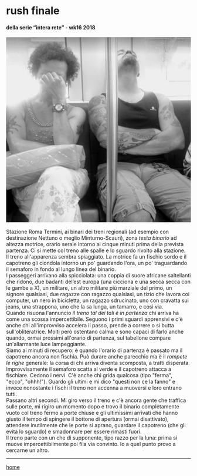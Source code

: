 # rush finale  

#### della serie “intera rete” - wk16 2018  
![](/interarete008.png "Roma Fiumicino - cecagna") 

Stazione Roma Termini, ai binari dei treni regionali (ad esempio con destinazione Nettuno o meglio Minturno-Scauri), zona *testa binario* ad altezza motrice, orario serale intorno ai cinque minuti prima della prevista partenza. Ci si mette col treno alle spalle e lo sguardo rivolto alla stazione.    
Il treno all'apparenza sembra spiaggiato. La motrice fa un fischio sordo e il capotreno gli ciondola intorno un po' guardando l'ora, un po' traguardando il semaforo in fondo al lungo linea del binario.   
I passeggeri arrivano alla spicciolata: una coppia di suore africane saltellanti che ridono, due badanti del’est europa (una cicciona e una secca secca con le gambe a X), un militare, un altro militare più marziale del primo, un signore qualsiasi, due ragazze con ragazzo qualsiasi, un tizio che lavora coi computer, un nero in bicicletta, un ragazzo sdrucinato, uno con cravatta sui jeans, una strappona, uno che la sa lunga, un tamarro, e così via.  
Quando risuona l'annuncio *il treno tal dei tali è in partenza* chi arriva ha come una scossa impercettibile. Seguono i primi sguardi apprensivi e c'è anche chi  all'improvviso accelera il passo, prende a correre o si butta sull'obliteratrice. Molti però ostentano calma e sono capaci di farlo anche quando, ormai prossimi all'orario di partenza, sul tabellone compare un'allarmante luce lampeggiante.   
Siamo ai minuti di recupero: è quando l'orario di partenza è passato ma il capotreno ancora non fischia. Può durare anche parecchio ma è il *rompete le righe* generale: la corsa di chi arriva diventa scomposta, a tratti disperata.   
Improvvisamente il semaforo scatta al verde e il capotreno attacca a fischiare. Cedono i nervi. C'è anche chi grida qualcosa (tipo "ferma",  "ecco", "ohhh!").  Guardo gli ultimi e mi dico "questi non ce la fanno" e invece nonostante i fischi il treno non accenna a muoversi e loro entrano tutti.  
Passano altri secondi. Mi giro verso il treno e c'è ancora gente che traffica sulle porte, mi rigiro un momento dopo e trovo il binario completamente vuoto col treno fermo a porte chiuse e gli ultimissimi arrivati che hanno giusto il tempo di spingere il bottone di apertura (ormai disattivato), attendere inutilmente che le porte si aprano, guardare il capotreno (che gli evita lo sguardo) e smadonnare per essere rimasti fuori.   
Il treno parte con un che di supponente, tipo razzo per la luna: prima si muove impercettibilmente poi fila via convinto. Io a quel punto provo a cercarne un altro.   

---  
[home](/interarete.md)
